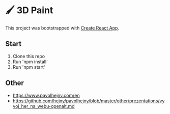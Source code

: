 # 🖌 3D Paint

This project was bootstrapped with [Create React App](https://github.com/facebookincubator/create-react-app).

## Start
1) Clone this repo
2) Run 'npm install'
3) Run 'npm start'


## Other

- https://www.pavolhejny.com/en
- https://github.com/hejny/pavolhejny/blob/master/other/prezentations/vyvoj_her_na_webu-openalt.md
